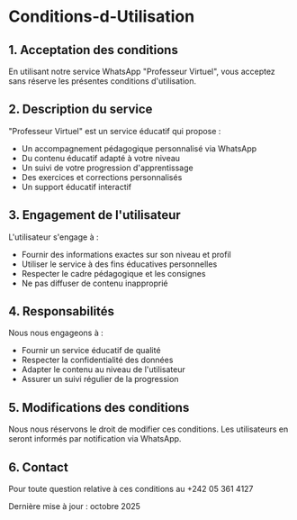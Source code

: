 # Conditions-d-Utilisation

## 1. Acceptation des conditions
En utilisant notre service WhatsApp "Professeur Virtuel", vous acceptez sans réserve les présentes conditions d'utilisation.

## 2. Description du service
"Professeur Virtuel" est un service éducatif qui propose :
- Un accompagnement pédagogique personnalisé via WhatsApp
- Du contenu éducatif adapté à votre niveau
- Un suivi de votre progression d'apprentissage
- Des exercices et corrections personnalisés
- Un support éducatif interactif

## 3. Engagement de l'utilisateur
L'utilisateur s'engage à :
- Fournir des informations exactes sur son niveau et profil
- Utiliser le service à des fins éducatives personnelles
- Respecter le cadre pédagogique et les consignes
- Ne pas diffuser de contenu inapproprié

## 4. Responsabilités
Nous nous engageons à :
- Fournir un service éducatif de qualité
- Respecter la confidentialité des données
- Adapter le contenu au niveau de l'utilisateur
- Assurer un suivi régulier de la progression

## 5. Modifications des conditions
Nous nous réservons le droit de modifier ces conditions. Les utilisateurs en seront informés par notification via WhatsApp.

## 6. Contact
Pour toute question relative à ces conditions au +242 05 361 4127

Dernière mise à jour : octobre 2025
